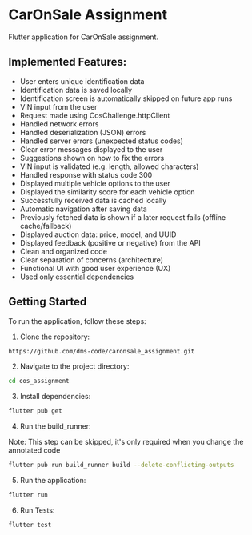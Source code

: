 # CarOnSale Assignment

Flutter application for CarOnSale assignment.

## Implemented Features:

- User enters unique identification data
- Identification data is saved locally
- Identification screen is automatically skipped on future app runs
- VIN input from the user
- Request made using CosChallenge.httpClient
- Handled network errors
- Handled deserialization (JSON) errors
- Handled server errors (unexpected status codes)
- Clear error messages displayed to the user
- Suggestions shown on how to fix the errors
- VIN input is validated (e.g. length, allowed characters)
- Handled response with status code 300
- Displayed multiple vehicle options to the user
- Displayed the similarity score for each vehicle option
- Successfully received data is cached locally
- Automatic navigation after saving data
- Previously fetched data is shown if a later request fails (offline cache/fallback)
- Displayed auction data: price, model, and UUID
- Displayed feedback (positive or negative) from the API
- Clean and organized code
- Clear separation of concerns (architecture)
- Functional UI with good user experience (UX)
- Used only essential dependencies

## Getting Started

To run the application, follow these steps:

1. Clone the repository:
```bash
https://github.com/dms-code/caronsale_assignment.git
```

2. Navigate to the project directory:
```bash
cd cos_assignment
```

3. Install dependencies:
```bash
flutter pub get
```

4. Run the build_runner:

Note: This step can be skipped, it's only required when 
you change the annotated code

```bash
flutter pub run build_runner build --delete-conflicting-outputs
```

5. Run the application:
```bash
flutter run
```
6. Run Tests:
```bash
flutter test
```
